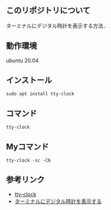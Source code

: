 ## このリポジトリについて
ターミナルにデジタル時計を表示する方法．


## 動作環境
ubuntu 20.04

## インストール
```
sudo apt install tty-clock
```

## コマンド
```
tty-clock
```

## Myコマンド
```
tty-clock -sc -C6
```

## 参考リンク
  - [tty-clock](https://github.com/xorg62/tty-clock)</br>
  - [ターミナルにデジタル時計を表示する
](https://zenn.dev/nukokoi/articles/539017fa274cf4)
